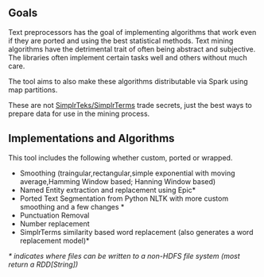 <h2>Goals</h2>
<p>
Text preprocessors has the goal of implementing algorithms that work even if they are ported and using the best statistical methods. Text mining algorithms have the detrimental trait of often being abstract and subjective. The libraries often implement certain tasks well and others without much care.
</p>
<p>
The tool aims to also make these algorithms distributable via Spark using map partitions. 
</p>
<p>
These are not <a href="http://www.simplrterms/com">SimplrTeks/SimplrTerms</a> trade secrets, just the best ways to prepare data for use in the mining process.
</p>
<h2>Implementations and Algorithms</h2>
<p>
This tool includes the following whether custom, ported or wrapped.
</p>
<p>
<ul>
  <li>Smoothing (traingular,rectangular,simple exponential with moving average,Hamming Window based; Hanning Window based)</li>
  <li>Named Entity extraction and replacement using Epic*</li>
  <li>Ported Text Segmentation from Python NLTK with more custom smoothing and a few changes *</li>
  <li>Punctuation Removal</li>
  <li>Number replacement</li>
  <li>SimplrTerms similarity based word replacement (also generates a word replacement model)*</li>
</ul>
<i>* indicates where files can be written to a non-HDFS file system (most return a RDD[String])</i>
</p>
